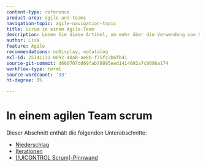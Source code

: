 ```yaml
---
content-type: reference
product-area: agile-and-teams
navigation-topic: agile-navigation-topic
title: Scrum in einem Agile-Team
description: Lesen Sie diese Artikel, um mehr über die Verwendung von Scrum in einem agilen Team zu erfahren.
author: Lisa
feature: Agile
recommendations: noDisplay, noCatalog
exl-id: 25141131-0092-48a8-ae8b-f75fc3b6fb41
source-git-commit: d660707dd69fab78095eed1414092a7c909ba174
workflow-type: tm+mt
source-wordcount: '33'
ht-degree: 0%

---
```


# In einem agilen Team scrum

Dieser Abschnitt enthält die folgenden Unterabschnitte:

* [Niederschlag](../../agile/use-scrum-in-an-agile-team/burndown/burndown.md)
* [Iterationen](../../agile/use-scrum-in-an-agile-team/iterations/iterations.md)
* [[!UICONTROL Scrum]-Pinnwand](../../agile/use-scrum-in-an-agile-team/scrum-board/scrum-board.md)
